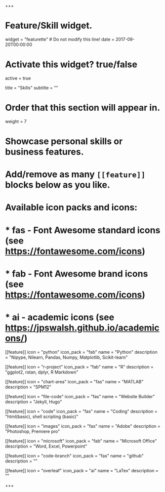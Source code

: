+++
# Feature/Skill widget.
widget = "featurette"  # Do not modify this line!
date = 2017-09-20T00:00:00

# Activate this widget? true/false
active = true

title = "Skills"
subtitle = ""

# Order that this section will appear in.
weight = 7

# Showcase personal skills or business features.
# 
# Add/remove as many `[[feature]]` blocks below as you like.
# 
# Available icon packs and icons:
# * fas - Font Awesome standard icons (see https://fontawesome.com/icons)
# * fab - Font Awesome brand icons (see https://fontawesome.com/icons)
# * ai - academic icons (see https://jpswalsh.github.io/academicons/)

[[feature]]
  icon = "python"
  icon_pack = "fab"
  name = "Python"
  description = "Nipype, Nilearn, Pandas, Numpy, Matplotlib, Scikit-learn"

[[feature]]
  icon = "r-project"
  icon_pack = "fab"
  name = "R"
  description = "ggplot2, rstan, dplyr, R Markdown"
  
[[feature]]
 icon = "chart-area"
 icon_pack = "fas"
 name = "MATLAB"
 description = "SPM12"

[[feature]]
  icon = "file-code"
  icon_pack = "fas"
  name = "Website Builder"
  description = "Jekyll, Hugo"  

[[feature]]
  icon = "code"
  icon_pack = "fas"
  name = "Coding"
  description = "html(basic), shell scripting (basic)"  

[[feature]]
  icon = "images"
  icon_pack = "fas"
  name = "Adobe"
  description = "Photoshop, Premiere pro"  

[[feature]]
  icon = "microsoft"
  icon_pack = "fab"
  name = "Microsoft Office"
  description = "Word, Excel, Powerpoint"  
 
 [[feature]]
  icon = "code-branch"
  icon_pack = "fas"
  name = "github"
  description = ""
  
  [[feature]]
  icon = "overleaf"
  icon_pack = "ai"
  name = "LaTex"
  description = ""  

  
+++
